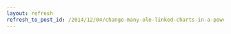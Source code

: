 ```yaml
---
layout: refresh
refresh_to_post_id: /2014/12/04/change-many-ole-linked-charts-in-a-powerpoint-deck
---
```

